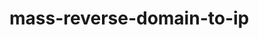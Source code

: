 # mass-reverse-domain-to-ip
<p align="center">
  <img src="https://github.com/dmzhari/mass-reverse-domain-to-ip/blob/master/gambar.png />
</p>


```
how to use : php reverse.php yourlist.txt
```
